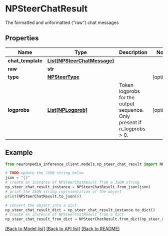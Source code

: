 # NPSteerChatResult

The formatted and unformatted (\"raw\") chat messages

## Properties

Name | Type | Description | Notes
------------ | ------------- | ------------- | -------------
**chat_template** | [**List[NPSteerChatMessage]**](NPSteerChatMessage.md) |  | 
**raw** | **str** |  | 
**type** | [**NPSteerType**](NPSteerType.md) |  | [optional] 
**logprobs** | [**List[NPLogprob]**](NPLogprob.md) | Token logprobs for the output sequence. Only present if n_logprobs &gt; 0. | [optional] 

## Example

```python
from neuronpedia_inference_client.models.np_steer_chat_result import NPSteerChatResult

# TODO update the JSON string below
json = "{}"
# create an instance of NPSteerChatResult from a JSON string
np_steer_chat_result_instance = NPSteerChatResult.from_json(json)
# print the JSON string representation of the object
print(NPSteerChatResult.to_json())

# convert the object into a dict
np_steer_chat_result_dict = np_steer_chat_result_instance.to_dict()
# create an instance of NPSteerChatResult from a dict
np_steer_chat_result_from_dict = NPSteerChatResult.from_dict(np_steer_chat_result_dict)
```
[[Back to Model list]](../README.md#documentation-for-models) [[Back to API list]](../README.md#documentation-for-api-endpoints) [[Back to README]](../README.md)


